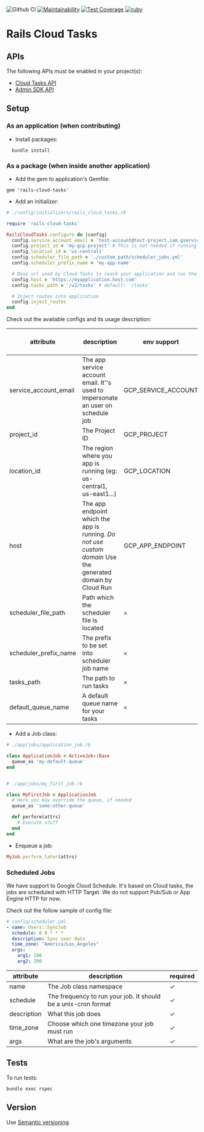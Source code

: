 ![Github CI](https://github.com/flamingo-run/rails-cloud-tasks/workflows/Github%20CI/badge.svg)
[![Maintainability](https://api.codeclimate.com/v1/badges/00d8532b0dd6a345474a/maintainability)](https://codeclimate.com/github/flamingo-run/rails-cloud-tasks/maintainability)
[![Test Coverage](https://api.codeclimate.com/v1/badges/00d8532b0dd6a345474a/test_coverage)](https://codeclimate.com/github/flamingo-run/rails-cloud-tasks/test_coverage)
[![ruby](https://img.shields.io/badge/ruby-2.7-red.svg)]()

# Rails Cloud Tasks

## APIs

The following APIs must be enabled in your project(s):

- [Cloud Tasks API](https://console.cloud.google.com/marketplace/product/google/cloudtasks.googleapis.com)
- [Admin SDK API](https://console.cloud.google.com/marketplace/product/google/admin.googleapis.com)

## Setup

### As an application (when contributing)

- Install packages:

```
  bundle install
```

### As a package (when inside another application)

- Add the gem to application's Gemfile:
```
gem 'rails-cloud-tasks'
```

- Add an initializer:
```ruby
# ./config/initializers/rails_cloud_tasks.rb

require 'rails-cloud-tasks'

RailsCloudTasks.configure do |config|
  config.service_account_email = 'test-account@test-project.iam.gserviceaccount.com'
  config.project_id = 'my-gcp-project' # This is not needed if running on GCE
  config.location_id = 'us-central1'
  config.scheduler_file_path = './custom_path/scheduler_jobs.yml'
  config.scheduler_prefix_name = 'my-app-name'

  # Base url used by Cloud Tasks to reach your application and run the tasks
  config.host = 'https://myapplication.host.com'
  config.tasks_path = '/v2/tasks' # default: '/tasks'

  # Inject routes into application
  config.inject_routes
end
```

Check out the available configs and its usage description:

| attribute             	| description                                                                                                 	| env support         	| app engine fallback 	| default value            	|
|-----------------------	|-------------------------------------------------------------------------------------------------------------	|---------------------	|--------------------	|--------------------------	|
| service_account_email 	| The app service account email. It''s used to impersonate an user on schedule job                            	| GCP_SERVICE_ACCOUNT 	| ✓                  	|                          	|
| project_id            	| The Project ID                                                                                              	| GCP_PROJECT         	| ✓                  	|                          	|
| location_id           	| The region where you app is running (eg: us-central1, us-east1...)                                          	| GCP_LOCATION        	| ✓                  	|                          	|
| host                  	| The app endpoint which the app is running. *Do not use custom domain* Use the generated domain by Cloud Run 	| GCP_APP_ENDPOINT    	|                    	|                          	|
| scheduler_file_path   	| Path which the scheduler file is located                                                                    	| 𐄂                   	|                    	| './config/scheduler.yml' 	|
| scheduler_prefix_name 	| The prefix to be set into scheduler job name                                                                	| 𐄂                   	|                    	| 'rails-cloud'            	|
| tasks_path            	| The path to run tasks                                                                                       	| 𐄂                   	|                    	| '/tasks'                 	|
| default_queue_name      | A default queue name for your tasks                                                                           | 𐄂                   	|                    	| 'rails-cloud-app'                 	|


- Add a Job class:
```ruby
# ./app/jobs/application_job.rb

class ApplicationJob < ActiveJob::Base
  queue_as 'my-default-queue'
end


# ./app/jobs/my_first_job.rb

class MyFirstJob < ApplicationJob
  # Here you may override the queue, if needed
  queue_as 'some-other-queue'

  def perform(attrs)
    # Execute stuff
  end
end
```

- Enqueue a job:
```ruby
MyJob.perform_later(attrs)
```

### Scheduled Jobs

We have support to Google Cloud Schedule. It's based on Cloud tasks, the jobs are scheduled with HTTP Target. We do not support Pub/Sub or App Engine HTTP for now.

Check out the follow sample of config file:
```yaml
# config/scheduler.yml
- name: Users::SyncJob
  schedule: 0 8 * * *
  description: Sync user data
  time_zone: "America/Los_Angeles"
  args:
    arg1: 100
    arg2: 200
```

| attribute   	| description                                                    	| required 	|
|-------------	|----------------------------------------------------------------	|----------	|
| name        	| The Job class namespace                                        	| ✓        	|
| schedule    	| The frequency to run your job. It should be a unix-cron format 	| ✓        	|
| description 	| What this job does                                             	| ✓        	|
| time_zone   	| Choose which one timezone your job must run                    	| ✓        	|
| args        	| What are the job's arguments                                   	| ✓        	|




## Tests

To run tests:

```
bundle exec rspec
```


## Version

Use [Semantic versioning](https://semver.org/).
